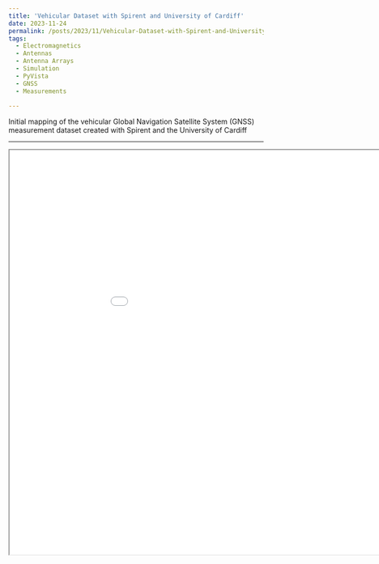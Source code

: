 ```yaml
---
title: 'Vehicular Dataset with Spirent and University of Cardiff'
date: 2023-11-24
permalink: /posts/2023/11/Vehicular-Dataset-with-Spirent-and-University-of-Cardiff/
tags:
  - Electromagnetics
  - Antennas
  - Antenna Arrays
  - Simulation
  - PyVista
  - GNSS
  - Measurements
  
---
```

Initial mapping of the vehicular Global Navigation Satellite System (GNSS) measurement dataset created with Spirent and the University of Cardiff

---

<iframe src="..%2Ffiles%2FSatellite_Availability.html" height="800" width="1000"></iframe>


<script src="https://utteranc.es/client.js"
        repo="LyceanEM/LyceanEM.github.io"
        issue-term="Vehicular-Dataset-with-Spirent-and-University-of-Cardiff"
        theme="github-light"
        crossorigin="anonymous"
        async>
</script>
